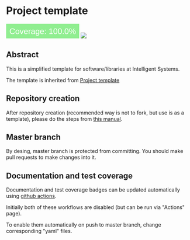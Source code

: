 # Project template 

[<img src="coverage-badge.svg">](https://github.com/intsystems/SoftwareTemplate-simplified/tree/master)
[<img src="https://img.shields.io/badge/github%20pages-121013?style=for-the-badge&logo=github&logoColor=white">](https://intsystems.github.io/SoftwareTemplate-simplified)




## Abstract
This is a simplified template for software/libraries at Intelligent Systems.

The template is inherited from [Project template](https://github.com/intsystems/ProjectTemplate)

## Repository creation
After repository creation (recommended way is not to fork, but use is as a template), please do the steps from [this manual](https://github.com/intsystems/.github/blob/main/profile/repository_structure_rtfm.md).

## Master branch
By desing, master branch is protected from committing.  You should make pull requests to make changes into it.

## Documentation and test coverage
Documentation and test coverage badges can be updated automatically using [github actions](.github/workflows).

Initially both of these workflows are disabled (but can be run via "Actions" page).

To enable them automatically on push to master branch, change corresponding "yaml" files.

